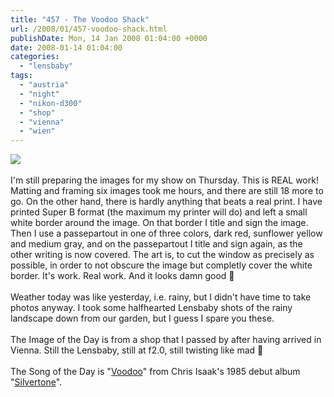 ```yaml
---
title: "457 - The Voodoo Shack"
url: /2008/01/457-voodoo-shack.html
publishDate: Mon, 14 Jan 2008 01:04:00 +0000
date: 2008-01-14 01:04:00
categories: 
  - "lensbaby"
tags: 
  - "austria"
  - "night"
  - "nikon-d300"
  - "shop"
  - "vienna"
  - "wien"
---
```

<a href="https://d25zfm9zpd7gm5.cloudfront.net/1200x1200/2008/20080114_004203_nx_ps.jpg" target="_blank"><img src="https://d25zfm9zpd7gm5.cloudfront.net/0600x0600/2008/20080114_004203_nx_ps.jpg"/></a><br/><br/>I'm still preparing the images for my show on Thursday. This is REAL work! Matting and framing six images took me hours, and there are still 18 more to go. On the other hand, there is hardly anything that beats a real print. I have printed Super B format (the maximum my printer will do) and left a small white border around the image. On that border I title and sign the image. Then I use a passepartout in one of three colors, dark red, sunflower yellow and medium gray, and on the passepartout I title and sign again, as the other writing is now covered. The art is, to cut the window as precisely as possible, in order to not obscure the image but completly cover the white border. It's work. Real work. And it looks damn good 🙂<br/><br/>Weather today was like yesterday, i.e. rainy, but I didn't have time to take photos anyway. I took some halfhearted Lensbaby shots of the rainy landscape down from our garden, but I guess I spare you these.<br/><br/>The Image of the Day is from a shop that I passed by after having arrived in Vienna. Still the Lensbaby, still at f2.0, still twisting like mad 🙂<br/><br/>The Song of the Day is "<a href="http://www.stlyrics.com/songs/c/chrisisaak815/voodoo38535.html" target="_blank">Voodoo</a>" from Chris Isaak's 1985 debut album "<a href="http://www.amazon.com/Silvertone-Chris-Isaak/dp/B000002L6O" target="_blank">Silvertone</a>".
